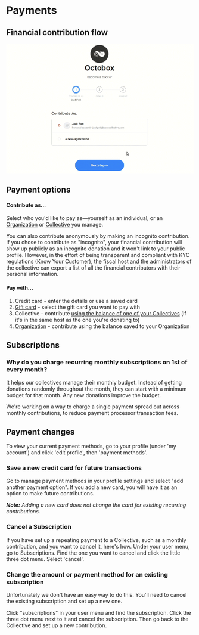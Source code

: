 # Payments

## Financial contribution flow

![](../.gitbook/assets/contribution.gif)

## Payment options

#### Contribute as...

Select who you'd like to pay as—yourself as an individual, or an [Organization](organizations/) or [Collective](../collectives/collectives.md) you manage.

You can also contribute anonymously by making an incognito contribution. If you chose to contribute as "incognito", your financial contribution will show up publicly as an incognito donation and it won't link to your public profile. However, in the effort of being transparent and compliant with KYC regulations (Know Your Customer), the fiscal host and the administrators of the collective can export a list of all the financial contributors with their personal information.

#### Pay with...

1. Credit card - enter the details or use a saved card
2. [Gift card](organizations/gift-cards.md) - select the gift card you want to pay with
3. Collective - contribute [using the balance of one of your Collectives](collectives/collective-to-collective-donations.md) \(if it's in the same host as the one you're donating to\)
4. [Organization](organizations/) - contribute using the balance saved to your Organization

## Subscriptions

### Why do you charge recurring monthly subscriptions on 1st of every month?

It helps our collectives manage their monthly budget. Instead of getting donations randomly throughout the month, they can start with a minimum budget for that month. Any new donations improve the budget.

We're working on a way to charge a single payment spread out across monthly contributions, to reduce payment processor transaction fees.

## Payment changes

To view your current payment methods, go to your profile \(under 'my account'\) and click 'edit profile', then 'payment methods'.

### Save a new credit card for future transactions

Go to manage payment methods in your profile settings and select "add another payment option". If you add a new card, you will have it as an option to make future contributions.

_**Note:** Adding a new card does not change the card for existing recurring contributions._

### Cancel a Subscription

If you have set up a repeating payment to a Collective, such as a monthly contribution, and you want to cancel it, here's how. Under your user menu, go to Subscriptions. Find the one you want to cancel and click the little three dot menu. Select 'cancel'.

### Change the amount or payment method for an existing subscription

Unfortunately we don't have an easy way to do this. You'll need to cancel the existing subscription and set up a new one.

Click "subscriptions" in your user menu and find the subscription. Click the three dot menu next to it and cancel the subscription. Then go back to the Collective and set up a new contribution.

